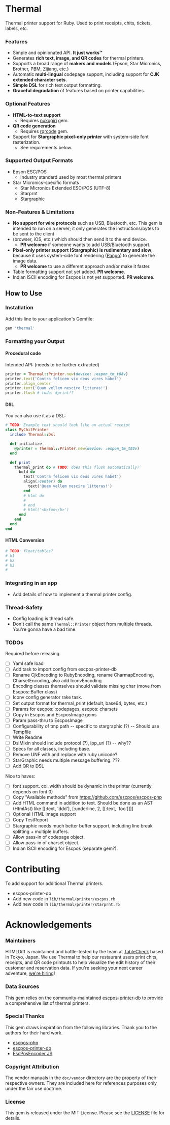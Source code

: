 # Thermal

Thermal printer support for Ruby. Used to print receipts, chits, tickets, labels, etc.

### Features

- Simple and opinionated API. **It just works™**
- Generates **rich text, image, and QR codes** for thermal printers.
- Supports a broad range of **makers and models** (Epson, Star Micronics, Brother, PBM, Zijiang, etc.)
- Automatic **multi-lingual** codepage support, including support for **CJK extended character sets**.
- **Simple DSL** for rich text output formatting.
- **Graceful degradation** of features based on printer capabilities.

### Optional Features

- **HTML-to-text support**
  - Requires [nokogiri](https://nokogiri.org/) gem.
- **QR code generation**
  - Requires [rqrcode](https://github.com/whomwah/rqrcode) gem.
- Support for **Stargraphic pixel-only printer** with system-side font rasterization.
  - See requirements below.

### Supported Output Formats

- Epson ESC/POS
  - Industry standard used by most thermal printers
- Star Micronics-specific formats
  - Star Micronics Extended ESC/POS (UTF-8)
  - Starprnt
  - Stargraphic

### Non-Features & Limitations

- **No support for wire protocols** such as USB, Bluetooth, etc. This gem is intended
  to run on a server; it only generates  the instructions/bytes to be sent to the client
- (browser, iOS, etc.) which should then send it to the end device.
  - **PR welcome** if someone wants to add USB/Bluetooth support.
- **Pixel-only printer support (Stargraphic) is rudimentary and slow**, because
  it uses system-side font rendering ([Pango](https://www.pango.org/)) to generate
  the image data.
  - **PR welcome** to use a different approach and/or make it faster.
- Table formatting support not yet added. **PR welcome**.
- Indian ISCII encoding for Escpos is not yet supported. **PR welcome**.

## How to Use

### Installation

Add this line to your application's Gemfile:

```ruby
gem 'thermal'
```

### Formatting your Output

#### Procedural code

Intended API: (needs to be further extracted)

```ruby
printer = Thermal::Printer.new(device: :espon_tm_t88v)
printer.text('Contra felicem vix deus vires habet')
printer.align_center
printer.text('Quam vellem nescire litteras!')
printer.flush # todo: #print!?
```

#### DSL

You can also use it as a DSL:

```ruby
# TODO: Example text should look like an actual receipt
class MyChitPrinter
  include Thermal::Dsl

  def initialize
    @printer = Thermal::Printer.new(device: :espon_tm_t88v)
  end

  def print
    thermal_print do # TODO: does this flush automatically?
      bold do
        text('Contra felicem vix deus vires habet')
        align(:center) do
          text('Quam vellem nescire litteras!')
        end
        # html do
        #
        # end
        # html('<b>foo</b>')
      end
    end
  end
end
```

#### HTML Conversion

```ruby
# TODO: float/tables?
# h1
# h2
# h3
# 
```


### Integrating in an app

- Add details of how to implement a thermal printer config.

### Thread-Safety

- Config loading is thread safe.
- Don't call the same `Thermal::Printer` object from multiple threads.
  You're gonna have a bad time.

### TODOs

Required before releasing.
- [ ] Yaml safe load
- [ ] Add task to import config from escpos-printer-db
- [ ] Rename CjkEncoding to RubyEncoding, rename CharmapEncoding, CharsetEncoding, also add IconvEncoding
- [ ] Encoding classes themselves should validate missing char (move from Escpos::Buffer class)
- [ ] Iconv config generator rake task.
- [ ] Set output format for thermal_print (default, base64, bytes, etc.)
- [ ] Params for escpos: :codepages, escpos: charsets
- [ ] Copy in Escpos and EscposImage gems
- [ ] Param pass-thru to EscposImage
- [ ] Configurability of tmp path -- specific to stargraphic (?) -- Should use Tempfile
- [ ] Write Readme
- [ ] DslMixin should include protocol (?), ipp_uri (?) -- why??
- [ ] Specs for all classes, including base.
- [ ] Remove UNF with and replace with ruby unicode?
- [ ] StarGraphic needs multiple message buffering. ???
- [ ] Add QR to DSL

Nice to haves:
- [ ] font support. col_width should be dynamic in the printer (currently depends on font 0)
- [ ] Copy "Available methods" from https://github.com/escpos/escpos-php
- [ ] Add HTML command in addition to text. Should be done as an AST (HtmlAst) like [[:text, 'ddd'], [:underline, 2, [[:text, 'foo']]]]
- [ ] Optional HTML image support
- [ ] Copy TestReport
- [ ] Stargraphic needs much better buffer support, including line break splitting + multiple buffers.
- [ ] Allow pass-in of codepage object.
- [ ] Allow pass-in of charset object.
- [ ] Indian ISCII encoding for Escpos (separate gem?).

# Contributing

To add support for additional Thermal printers.
- escpos-printer-db
- Add new code in `lib/thermal/printer/escpos.rb`
- Add new code in `lib/thermal/printer/starprnt.rb`

# Acknowledgements

### Maintainers

HTMLDiff is maintained and battle-tested by the team at [TableCheck](https://www.tablecheck.com/en/join/)
based in Tokyo, Japan. We use Thermal to help our restaurant users print
chits, receipts, and QR code printouts to help
visualize the edit history of their customer and reservation data. If you're seeking
your next career adventure, [we're hiring](https://careers.tablecheck.com/)!

### Data Sources

This gem relies on the community-maintained
[escpos-printer-db](https://github.com/receipt-print-hq/escpos-printer-db)
to provide a comprehensive list of thermal printers.

### Special Thanks

This gem draws inspiration from the following libraries.
Thank you to the authors for their hard work.
- [escpos-php](https://github.com/escpos/escpos-php)
- [escpos-printer-db](https://github.com/receipt-print-hq/escpos-printer-db)
- [EscPosEncoder JS](https://github.com/NielsLeenheer/EscPosEncoder/blob/master/src/esc-pos-encoder.js)

### Copyright Attribution

The vendor manuals in the `doc/vendor` directory are the property of their respective owners.
They are included here for references purposes only under the fair use doctrine.

### License

This gem is released under the MIT License. Please see the [LICENSE](LICENSE) file for details.
